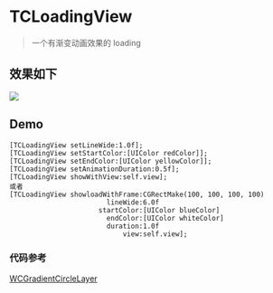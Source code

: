 # TCLoadingView
> 一个有渐变动画效果的 loading

## 效果如下
![](TCLoadingView/gif.gif)
## Demo
	[TCLoadingView setLineWide:1.0f];
    [TCLoadingView setStartColor:[UIColor redColor]];
    [TCLoadingView setEndColor:[UIColor yellowColor]];
    [TCLoadingView setAnimationDuration:0.5f];
    [TCLoadingView showWithView:self.view];
    或者
    [TCLoadingView showloadWithFrame:CGRectMake(100, 100, 100, 100)
                            lineWide:6.0f
                          startColor:[UIColor blueColor]
                            endColor:[UIColor whiteColor]
                            duration:1.0f
                                view:self.view];

### 代码参考
[WCGradientCircleLayer](https://github.com/wenchenhuang/WCGradientCircleLayer)

